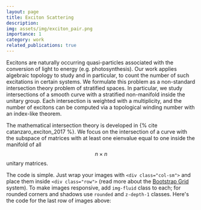 ```yaml
---
layout: page
title: Exciton Scattering
description: 
img: assets/img/exciton_pair.png
importance: 1
category: work
related_publications: true
---
```


Excitons are naturally occurring quasi-particles associated with the conversion
of light to energy (e.g. photosynthesis). Our work applies algebraic topology
to study and in particular, to count the number of such excitations in certain
systems. We formulate this problem as a non-standard intersection theory
problem of stratified spaces. In particular, we study intersections of a smooth
curve with a stratified non-manifold inside the unitary group. Each
intersection is weighted with a multiplicity, and the number of excitons can be
computed via a topological winding number with an index-like theorem. 

The mathematical intersection theory is developed in {% cite catanzaro_exciton_2017 %}.
We focus on the intersection of a curve with the subspace of matrices with at least
one eienvalue equal to one inside the manifold of all $$n \times n$$ unitary matrices.


The code is simple.
Just wrap your images with `<div class="col-sm">` and place them inside `<div class="row">` (read more about the <a href="https://getbootstrap.com/docs/4.4/layout/grid/">Bootstrap Grid</a> system).
To make images responsive, add `img-fluid` class to each; for rounded corners and shadows use `rounded` and `z-depth-1` classes.
Here's the code for the last row of images above:
